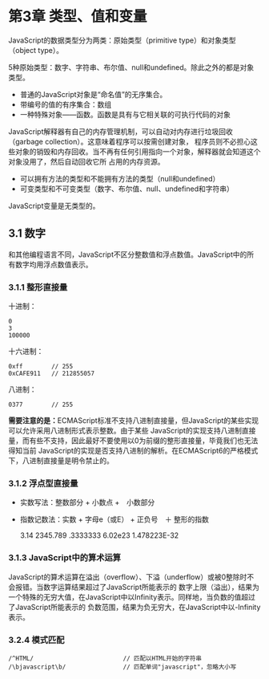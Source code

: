 # 第3章 类型、值和变量

JavaScript的数据类型分为两类：原始类型（primitive type）和对象类型（object type）。

5种原始类型：数字、字符串、布尔值、null和undefined。除此之外的都是对象类型。

* 普通的JavaScript对象是“命名值”的无序集合。
* 带编号的值的有序集合：数组
* 一种特殊对象——函数。函数是具有与它相关联的可执行代码的对象

JavaScript解释器有自己的内存管理机制，可以自动对内存进行垃圾回收（garbage collection）。这意味着程序可以按需创建对象，
程序员则不必担心这些对象的销毁和内存回收。当不再有任何引用指向一个对象，解释器就会知道这个对象没用了，然后自动回收它所
占用的内存资源。

* 可以拥有方法的类型和不能拥有方法的类型（null和undefined）
* 可变类型和不可变类型（数字、布尔值、null、undefined和字符串）

JavaScript变量是无类型的。

## 3.1 数字

和其他编程语言不同，JavaScript不区分整数值和浮点数值。JavaScript中的所有数字均用浮点数值表示。

### 3.1.1 整形直接量

十进制：

    0
    3
    100000

十六进制：

    0xff        // 255
    0xCAFE911   // 212855057

八进制：

    0377        // 255

<b>需要注意的是：</b>ECMAScript标准不支持八进制直接量，但JavaScript的某些实现可以允许采用八进制形式表示整数。由于某些
JavaScript的实现支持八进制直接量，而有些不支持，因此最好不要使用以0为前缀的整形直接量，毕竟我们也无法得知当前
JavaScript的实现是否支持八进制的解析。在ECMAScript6的严格模式下，八进制直接量是明令禁止的。

### 3.1.2 浮点型直接量

* 实数写法：整数部分 + 小数点 +　小数部分
* 指数记数法：实数 + 字母e（或E） + 正负号　＋ 整形的指数

    3.14
    2345.789
    .3333333
    6.02e23
    1.478223E-32

### 3.1.3 JavaScript中的算术运算

JavaScript的算术运算在溢出（overflow）、下溢（underflow）或被0整除时不会报错。当数字运算结果超过了JavaScript所能表示的
数字上限（溢出），结果为一个特殊的无穷大值，在JavaScript中以Infinity表示。同样地，当负数的值超过了JavaScript所能表示的
负数范围，结果为负无穷大，在JavaScript中以-Infinity表示。

### 3.2.4 模式匹配

    /^HTML/                         // 匹配以HTML开始的字符串
    /\bjavascript\b/                // 匹配单词"javascript"，忽略大小写































